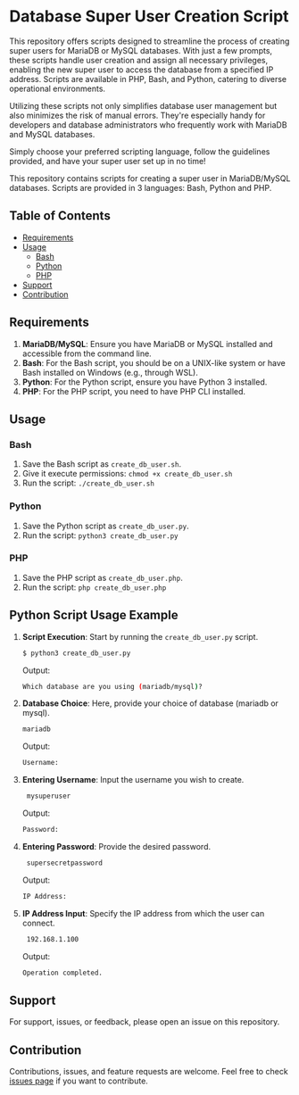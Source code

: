 # Database Super User Creation Script

This repository offers scripts designed to streamline the process of creating super users for MariaDB or MySQL databases. With just a few prompts, these scripts handle user creation and assign all necessary privileges, enabling the new super user to access the database from a specified IP address. Scripts are available in PHP, Bash, and Python, catering to diverse operational environments. 

Utilizing these scripts not only simplifies database user management but also minimizes the risk of manual errors. They're especially handy for developers and database administrators who frequently work with MariaDB and MySQL databases.

Simply choose your preferred scripting language, follow the guidelines provided, and have your super user set up in no time!

This repository contains scripts for creating a super user in MariaDB/MySQL databases. Scripts are provided in 3 languages: Bash, Python and PHP.

## Table of Contents

- [Requirements](#requirements)
- [Usage](#usage)
    - [Bash](#bash)
    - [Python](#python)
    - [PHP](#php)
- [Support](#support)
- [Contribution](#contribution)

## Requirements

1. **MariaDB/MySQL**: Ensure you have MariaDB or MySQL installed and accessible from the command line.
2. **Bash**: For the Bash script, you should be on a UNIX-like system or have Bash installed on Windows (e.g., through WSL).
3. **Python**: For the Python script, ensure you have Python 3 installed.
4. **PHP**: For the PHP script, you need to have PHP CLI installed.

## Usage

### Bash

1. Save the Bash script as `create_db_user.sh`.
2. Give it execute permissions: `chmod +x create_db_user.sh`
3. Run the script: `./create_db_user.sh`


### Python

1. Save the Python script as `create_db_user.py`.
2. Run the script: `python3 create_db_user.py`

### PHP

1. Save the PHP script as `create_db_user.php`.
2. Run the script: `php create_db_user.php`

## Python Script Usage Example

1. **Script Execution**:
   Start by running the `create_db_user.py` script.

   ```bash
   $ python3 create_db_user.py
   ```

   Output:
   ```bash
   Which database are you using (mariadb/mysql)? 
   ```

2. **Database Choice**:
   Here, provide your choice of database (mariadb or mysql).
   ```bash
   mariadb
   ```

   Output:
   ```bash
   Username: 
   ```


3. **Entering Username**:
   Input the username you wish to create.
   ```bash
    mysuperuser
    ```
    Output:
    ```bash
    Password:
    ```

4. **Entering Password**:
   Provide the desired password.
   ```bash
    supersecretpassword
    ```
    Output:
    ```bash
    IP Address:
    ```

5. **IP Address Input**:
   Specify the IP address from which the user can connect.
   ```bash
    192.168.1.100
    ```
    Output:
    ```bash
    Operation completed.
    ```    



## Support

For support, issues, or feedback, please open an issue on this repository.

## Contribution

Contributions, issues, and feature requests are welcome. Feel free to check [issues page](#) if you want to contribute.




